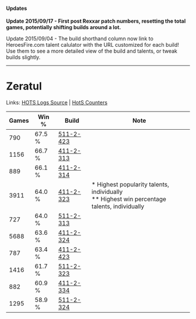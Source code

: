#### Updates
**Update 2015/09/17 - First post Rexxar patch numbers, resetting the total games, potentially shifting builds around a lot.**

Update 2015/09/04 - The build shorthand column now link to HeroesFire.com talent calulator with the URL customized for each build!  
Use them to see a more detailed view of the build and talents, or tweak builds slightly.

***

# Zeratul

Links: [HOTS Logs Source](https://www.hotslogs.com/Sitewide/HeroDetails?Hero=Zeratul) | [HotS Counters](http://hotscounters.com/#/hero/Zeratul)

Games  | Win %  | Build     | Note
-----  | -----  | -----     | ----
790    | 67.5 % | [511-2-423](http://www.heroesfire.com/hots/talent-calculator/zeratul#vfZd) | 
1156   | 66.7 % | [411-2-313](http://www.heroesfire.com/hots/talent-calculator/zeratul#rrOv) | 
889    | 66.1 % | [411-2-314](http://www.heroesfire.com/hots/talent-calculator/zeratul#rrOw) | 
3911   | 64.0 % | [411-2-323](http://www.heroesfire.com/hots/talent-calculator/zeratul#rrP3) | * Highest popularity talents, individually <br/>** Highest win percentage talents, individually
727    | 64.0 % | [511-2-313](http://www.heroesfire.com/hots/talent-calculator/zeratul#vfXv) | 
5688   | 63.6 % | [411-2-324](http://www.heroesfire.com/hots/talent-calculator/zeratul#rrP4) | 
787    | 63.4 % | [411-2-423](http://www.heroesfire.com/hots/talent-calculator/zeratul#rrQd) | 
1416   | 61.7 % | [511-2-323](http://www.heroesfire.com/hots/talent-calculator/zeratul#vfY3) | 
882    | 60.9 % | [411-2-334](http://www.heroesfire.com/hots/talent-calculator/zeratul#rrPE) | 
1295   | 58.9 % | [511-2-324](http://www.heroesfire.com/hots/talent-calculator/zeratul#vfY4) | 
